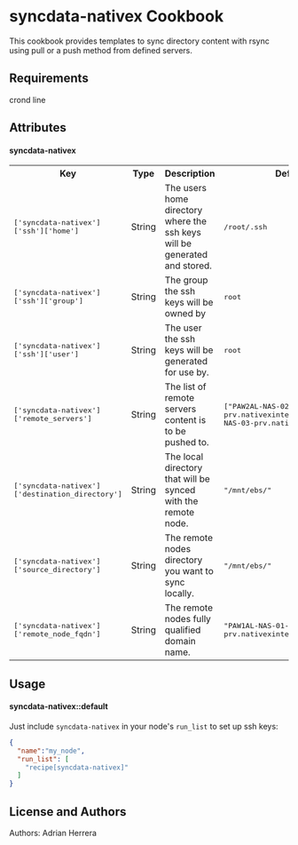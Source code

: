 syncdata-nativex Cookbook
=========================
This cookbook provides templates to sync directory content with rsync using pull or a push method from defined servers.

Requirements
------------
crond
line

Attributes
----------
#### syncdata-nativex
<table>
  <tr>
    <th>Key</th>
    <th>Type</th>
    <th>Description</th>
    <th>Default</th>
  </tr>
  <tr>
    <td><tt>['syncdata-nativex']['ssh']['home']</tt></td>
    <td>String</td>
    <td>The users home directory where the ssh keys will be generated and stored.</td>
    <td><tt>/root/.ssh</tt></td>
  </tr>
  <tr>
    <td><tt>['syncdata-nativex']['ssh']['group']</tt></td>
    <td>String</td>
    <td>The group the ssh keys will be owned by</td>
    <td><tt>root</tt></td>
  </tr>
  <tr>
    <td><tt>['syncdata-nativex']['ssh']['user']</tt></td>
    <td>String</td>
    <td>The user the ssh keys will be generated for use by.</td>
    <td><tt>root</tt></td>
  </tr>
  <tr>
    <td><tt>['syncdata-nativex']['remote_servers']</tt></td>
    <td>String</td>
    <td>The list of remote servers content is to be pushed to.</td>
    <td><tt>["PAW2AL-NAS-02-prv.nativexintern.com","PAE1AL-NAS-03-prv.nativexintern.com"]</tt></td>
  </tr>
  <tr>
    <td><tt>['syncdata-nativex']['destination_directory']</tt></td>
    <td>String</td>
    <td>The local directory that will be synced with the remote node.</td>
    <td><tt>"/mnt/ebs/"</tt></td>
  </tr>
  <tr>
    <td><tt>['syncdata-nativex']['source_directory']</tt></td>
    <td>String</td>
    <td>The remote nodes directory you want to sync locally.</td>
    <td><tt>"/mnt/ebs/"</tt></td>
  </tr>
  <tr>
    <td><tt>['syncdata-nativex']['remote_node_fqdn']</tt></td>
    <td>String</td>
    <td>The remote nodes fully qualified domain name.</td>
    <td><tt>"PAW1AL-NAS-01-prv.nativexintern.com"</tt></td>
  </tr>
</table>


Usage
-----
#### syncdata-nativex::default

Just include `syncdata-nativex` in your node's `run_list` to set up ssh keys:

```json
{
  "name":"my_node",
  "run_list": [
    "recipe[syncdata-nativex]"
  ]
}
```

License and Authors
-------------------
Authors: Adrian Herrera
